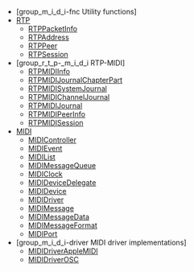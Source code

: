   * [group_m\_i\_d\_i-fnc Utility functions]
  * [RTP](group___r_t_p.md)
    * [RTPPacketInfo](struct_r_t_p_packet_info.md)
    * [RTPAddress](struct_r_t_p_address.md)
    * [RTPPeer](struct_r_t_p_peer.md)
    * [RTPSession](struct_r_t_p_session.md)
  * [group_r\_t\_p-_m\_i\_d\_i RTP-MIDI]
    * [RTPMIDIInfo](struct_r_t_p_m_i_d_i_info.md)
    * [RTPMIDIJournalChapterPart](struct_r_t_p_m_i_d_i_journal_chapter_part.md)
    * [RTPMIDISystemJournal](struct_r_t_p_m_i_d_i_system_journal.md)
    * [RTPMIDIChannelJournal](struct_r_t_p_m_i_d_i_channel_journal.md)
    * [RTPMIDIJournal](struct_r_t_p_m_i_d_i_journal.md)
    * [RTPMIDIPeerInfo](struct_r_t_p_m_i_d_i_peer_info.md)
    * [RTPMIDISession](struct_r_t_p_m_i_d_i_session.md)
  * [MIDI](group___m_i_d_i.md)
    * [MIDIController](struct_m_i_d_i_controller.md)
    * [MIDIEvent](struct_m_i_d_i_event.md)
    * [MIDIList](struct_m_i_d_i_list.md)
    * [MIDIMessageQueue](struct_m_i_d_i_message_queue.md)
    * [MIDIClock](struct_m_i_d_i_clock.md)
    * [MIDIDeviceDelegate](struct_m_i_d_i_device_delegate.md)
    * [MIDIDevice](struct_m_i_d_i_device.md)
    * [MIDIDriver](struct_m_i_d_i_driver.md)
    * [MIDIMessage](struct_m_i_d_i_message.md)
    * [MIDIMessageData](struct_m_i_d_i_message_data.md)
    * [MIDIMessageFormat](struct_m_i_d_i_message_format.md)
    * [MIDIPort](struct_m_i_d_i_port.md)
  * [group_m\_i\_d\_i-driver MIDI driver implementations]
    * [MIDIDriverAppleMIDI](struct_m_i_d_i_driver_apple_m_i_d_i.md)
    * [MIDIDriverOSC](struct_m_i_d_i_driver_o_s_c.md)